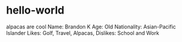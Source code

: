 # hello-world
alpacas are cool
Name: Brandon K
Age: Old
Nationality: Asian-Pacific Islander
Likes: Golf, Travel, Alpacas,
Dislikes: School and Work
